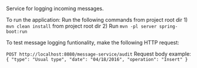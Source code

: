 Service for logging incoming messages.

To run the application:
    Run the following commands from project root dir
        1)  `mvn clean install` from project root dir
        2) Run `mvn -pl server spring-boot:run`
        
To test message logging funtionality, make the following HTTP request:

`POST http://localhost:8080/message-service/audit`
    Request body example:
        `{
              "type": "Usual type",
              "date": "04/18/2016",
              "operation": "Insert"
        }`

